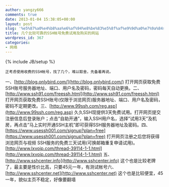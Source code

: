 ```yaml
---
author: yangzy666
comments: true
date: 2013-01-04 15:38:05+00:00
layout: post
slug: '%e5%87%a0%e4%b8%aa%e6%af%94%e8%be%83%e5%8f%af%e9%9d%a0%e7%9a%84ssh%e5%b8%90%e5%8f%b7%e5%85%8d%e8%b4%b9%e8%af%95%e7%94%a8%e5%8f%8a%e8%b4%ad%e4%b9%b0%e7%9a%84%e7%bd%91%e7%ab%99'
title: 几个比较可靠的SSH帐号免费试用及购买的网站
wordpress_id: 367
categories:
- 网络
---
```

{% include JB/setup %}

	正考虑使用收费的SSH帐号，找了几个，难以取舍，先备着再说。

一、[http://blog.onlybird.com/](http://blog.onlybird.com/) 打开网页获取免费SSH账号服务器地址、端口、用户名及密码，密码每天自动更换。二、[http://www.ssh91.com/freessh.html](http://www.ssh91.com/freessh.html) 打开网页获取免费SSH账号(仅限于浏览网页)服务器地址、端口、用户名及密码，密码不定期更改。三、[http://www.99ssh.com/reg.asp](http://www.99ssh.com/reg.asp) 久久SSH现提供3天免费试用。打开网页提交注册信息后登录账户；点击”自助开通”，输入SSH用户名，选择”试用3天”及机房，再点击”马上实时开通SSH主机”即可获得SSH服务器地址及密码。四、[https://www.usessh001.com/signup?plan=free](https://www.usessh001.com/signup?plan=free) 打开网页注册之后您将获得 浏览网页与视频 SSH服务的免费三天试用(可换邮箱重复申请试用)。 [http://www.lxvoip.com/thread-39114-1-1.html](http://www.lxvoip.com/thread-39114-1-1.html) 五、[http://www.sshcenter.info](http://www.sshcenter.info) 这个也是比较老牌了，最主要是性价比高，只要45元一年，有测试帐号六、[http://www.sshcenter.net](http://www.sshcenter.net) 这个也是比较便宜，45一年，貌似主页不稳定，好像要翻墙
